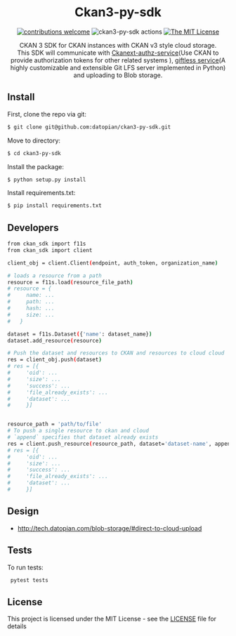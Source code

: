 <div align="center">

# Ckan3-py-sdk

[![contributions welcome](https://img.shields.io/badge/contributions-welcome-brightgreen.svg?style=flat)](https://github.com/datopian/ckan3-py-sdk/issues)
![ckan3-py-sdk actions](https://github.com/datopian/ckan3-py-sdk/workflows/ckan3-py-sdk%20actions/badge.svg)
[![The MIT License](https://img.shields.io/badge/license-MIT-blue.svg?style=flat-square)](http://opensource.org/licenses/MIT)


CKAN 3 SDK for CKAN instances with CKAN v3 style cloud storage.<br> This SDK will communicate with [Ckanext-authz-service](https://github.com/datopian/ckanext-authz-service)(Use CKAN to provide authorization tokens for other related systems
), [giftless service](https://github.com/datopian/giftless)(A highly customizable and extensible Git LFS server implemented in Python) and uploading to Blob storage.

</div>

## Install

First, clone the repo via git:

```bash
$ git clone git@github.com:datopian/ckan3-py-sdk.git
```

Move to directory:

```bash
$ cd ckan3-py-sdk
```
Install the package:

```bash
$ python setup.py install
```
Install requirements.txt:

```bash
$ pip install requirements.txt
```

## Developers
```bash
from ckan_sdk import f11s
from ckan_sdk import client

client_obj = client.Client(endpoint, auth_token, organization_name)

# loads a resource from a path
resource = f11s.load(resource_file_path)
# resource = {
#     name: ...
#     path: ...
#     hash: ...
#     size: ...
#   }

dataset = f11s.Dataset({'name': dataset_name})
dataset.add_resource(resource)

# Push the dataset and resources to CKAN and resources to cloud cloud
res = client_obj.push(dataset)
# res = [{
#     'oid': ...
#     'size': ...
#     'success': ...
#     'file_already_exists': ...
#     'dataset': ...
#     }]


resource_path = 'path/to/file'
# To push a single resource to ckan and cloud
# `append` specifies that dataset already exists
res = client.push_resource(resource_path, dataset='dataset-name', append=True)
# res = [{
#     'oid': ...
#     'size': ...
#     'success': ...
#     'file_already_exists': ...
#     'dataset': ...
#     }]
```

## Design

- http://tech.datopian.com/blob-storage/#direct-to-cloud-upload

## Tests

To run tests:

```bash
 pytest tests
```

## License

This project is licensed under the MIT License - see the [LICENSE](License) file for details
